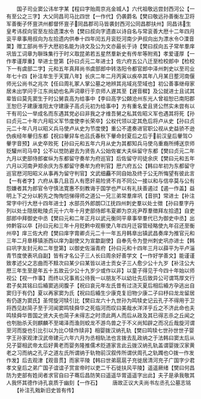 <!-- { "loadSidebar": true } -->
　　国子司业窦公讳牟字某【程曰字贻周京兆金城人】六代祖敬远尝封西河公【一有至公之三字】大父同昌司马比四世【一作代】仍袭爵名【樊曰敬远孙善衡左卫将军善衡子怀亶洪州都督怀亶子同昌郡司马皆袭封西河公同昌郡扶州】同昌讳生皇考讳叔向官至左拾遗溧水令【樊曰叔向字遗直以诗自名与常衮善大厯十二年四月衮平章事用叔向为左拾遗内供奉十四年闰五月衮贬河南少尹叔向出为漂水令○溧音栗】赠工部尚书于大厯初名能为诗文及公为文亦最长于诗【樊曰叔向五子常牟羣庠巩皆工词章为聨珠集行于时义取昆弟若五星然羣新史有传牟等附焉】孝爱谨厚【一作孝谨厚重】举进士登第【孙曰贞元二年进士】佐六府五公八迁至检校郎中【检校下一有虞部二字】元和五年真拜尚书虞部郎中转洛阳令都官郎中泽州刺史以至司业年七十四【补注牟生于天寳八年】长庆二年二月丙寅以疾卒其年八月某日塟河南偃师光公尚书之兆次【任曰周礼冢人掌公墓之地辨其兆域兆茔域也】初公善事继母家居未出学问于江东尚幼也名声词章行于京师人遟其至【遟音穉】及公就进士且试其辈皆曰莫先窦生于时公舅袁高为给事中【李曰高字公頥沧州东光人曾祖恕已南阳郡王恕巳子建康淮阳太守建康子高贞元初为给事中】方有重名爱且贤公然实未尝有以干有司公一举成名而东遇其党必曰非我之才维吾舅之私其佐昭义军也遇其将死【孙曰贞元二十年六月昭义军节度使李长荣卒】公权代领以定其危后将卢从史【孙曰贞元二十年八月以昭义兵马使卢从史为节度使】重公不遣奏进官职公视从史益骄不逊伪疾经年轝归东都【祝曰轝舁车也吕氏春秋下轝命封夏后之后于前汉皇后轝驾○轝字音预】从史卒败死【孙曰元和五年六月从史为其都知兵马使乌重裔所缚送京师贬驩州司马卒】公不以觉防避去为贤告人公始佐崔大夫纵留守东都【樊曰贞元二年九月以吏部侍郎崔纵为东都留守奏牟为府巡官】后佐留守司徒余庆【樊曰元和五年六月以河南尹郑余庆为东都留守奏牟为府判官】厯六府五公【韩曰牟初为东都留守巡官厯河阳昭义从事再为留守判官】文武细麤不同自始及终于公无所悔望有彼此言【一有者字】六府从事几且百人有愿奸易险贤不肖不同公一接以和与信卒莫与公有怨嫌者其为郎官令守慎法寛惠不刻教诲于国学也严以有礼扶善遏过【遏一作盖】益明上下之分以躬先之恂恂恺悌得师之道公一兄三弟常羣庠巩【音拱】常进士【补注常字中行大厯十四年进士】水部员外郎朗□江抚四州刺史羣以处士徴【孙曰羣字丹列以处士隠居毗陵贞元十六年十月吏部侍郎韦夏卿为京兆尹荐羣徴拜左拾遗】自吏部郎中拜御史中丞【樊曰元和二年正月以武元衡同平章事举羣代已为御史中丞】出帅黔容以卒【孙曰元和三年十月贬黔中观察使八年四月迁容管经略使九年召还至衡州卒】庠三佐大府【樊曰庠字胄卿贞元二十一年五月韩臯出镇武昌奏庠为推官元和三年二月臯移镇浙西以庠为副使又为宣歙副使】自奉先令为登州刺史巩亦进士【韩曰巩字友封元和二年登第】以御史佐淄青府【孙曰元和十四年三月以薛平为平卢淄青节度使表巩自副】皆有才名公子三人长曰周余好善学文【一作好学善文】能谨谨致孝述父之志曲而不黩次曰某少曰某皆以进士贡女子三人愈少公十九岁【补注公大厯三年生至是年五十五故云少公十九岁少或作以非】以童子得见于今四十年始以师视公【视一作事】而终以兄事焉公待我一以朋友不以幼壮先后致异公可谓笃厚文行君子矣其铭曰后緍窦逃闵腹子【祝曰哀元年左氏昔有过浇灭夏后相后緍方孕逃出自窦归于有仍】夏以再家窦为氏【祝曰后緍生少康克复旧物少康二子曰杼曰龙龙留居有仍遂为窦氏】圣愕旋河犊引比【樊曰龙六十九世孙为鸣犊史记云孔子不得用于卫将西见赵简子至于河闻窦鸣犊舜华之死临河而叹曰美哉水洋洋乎丘之不济此命也夫鸣犊舜华晋国之贤大夫也简子未得志之时须此两人而后从政及其已得志杀之丘闻之也刳胎杀夭则麒麟不至竭泽而渔则蛟龙不游鸟兽之于不义尚知辟之而况丘哉旋河谓至河而旋也引比引以为比○犊作牍非】相婴拨汉纳孔轨【樊曰鸣犊七世孙世世子婴字王孙家观津汉武帝建元六年六月为丞相轨法也言拨去乱政纳之于法韩曰窦太后从兄子婴相武帝太后好黄老而婴务隆推儒术贬道家言此云拨汉纳孔轨盖谓婴拨汉家黄老之习而纳之孔子之道左氏所谓纳于轨物前汉叙传所谓伏周孔之轨躅也○拨一作发作发】后去观津【观音贯】而家平陵【韩曰世弟扈扈子充徙居清河充子广国字少君孝文皇后之弟广国子谊谊子赏宣帝时以吏二千石徙扶风平陵】遥遥厥绪【樊曰何昌防为吏部有姓闵者求官自曰子骞后昌防笑曰遥遥华胃遥遥字出此】夫子是承我敬其人我怀其德作诗孔哀质于幽刻【一作石】
　　唐故正议大夫尚书左丞孔公墓志铭
　　【补注孔戣新旧史皆有传】
